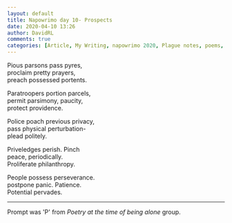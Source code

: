 ```yaml
---  
layout: default  
title: Napowrimo day 10- Prospects  
date: 2020-04-10 13:26  
author: DavidRL  
comments: true  
categories: [Article, My Writing, napowrimo 2020, Plague notes, poems, Poems]  
---  
```

Pious parsons pass pyres,  
proclaim pretty prayers,  
preach possessed portents.  

Paratroopers portion parcels,  
permit parsimony, paucity,  
protect providence.  

Police poach previous privacy,  
pass physical perturbation-  
plead politely.  

Priveledges perish. Pinch  
peace, periodically.  
Proliferate philanthropy.  

People possess perseverance.  
postpone panic. Patience.  
Potential pervades.  

***  

Prompt was 'P' from <em>Poetry at the time of being alone</em> group.  
